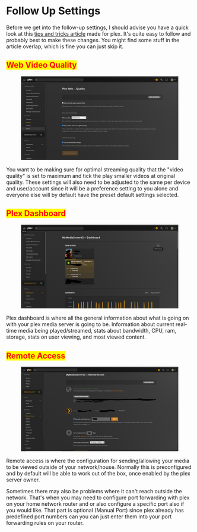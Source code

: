 # Follow Up Settings

Before we get into the follow-up settings, I should advise you have a quick look at this [tips and tricks article](https://imgur.com/a/QAUFN13) made for plex. It's quite easy to follow and probably best to make these changes. You might find some stuff in the article overlap, which is fine you can just skip it.

## <mark style="color:red;">Web Video Quality</mark>

<figure><img src=".gitbook/assets/1111111111 (1).PNG" alt=""><figcaption></figcaption></figure>

You want to be making sure for optimal streaming quality that the "video quality" is set to maximum and tick the play smaller videos at original quality. These settings will also need to be adjusted to the same per device and user/account since it will be a preference setting to you alone and everyone else will by default have the preset default settings selected.

## <mark style="color:red;">Plex Dashboard</mark>

<figure><img src=".gitbook/assets/1111111111 (4).PNG" alt=""><figcaption></figcaption></figure>

Plex dashboard is where all the general information about what is going on with your plex media server is going to be. Information about current real-time media being played/streamed, stats about bandwidth, CPU, ram, storage, stats on user viewing, and most viewed content.

## <mark style="color:red;">Remote Access</mark>

<figure><img src=".gitbook/assets/1111111111.PNG" alt=""><figcaption></figcaption></figure>

Remote access is where the configuration for sending/allowing your media to be viewed outside of your network/house. Normally this is preconfigured and by default will be able to work out of the box, once enabled by the plex server owner.&#x20;

Sometimes there may also be problems where it can't reach outside the network. That's when you may need to configure port forwarding with plex on your home network router and or also configure a specific port also if you would like. That part is optional (Manual Port) since plex already has predefined port numbers can you can just enter them into your port forwarding rules on your router.
